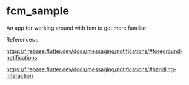 # fcm_sample

An app for working around with fcm to get more familiar 

References : 

https://firebase.flutter.dev/docs/messaging/notifications/#foreground-notifications

https://firebase.flutter.dev/docs/messaging/notifications/#handling-interaction